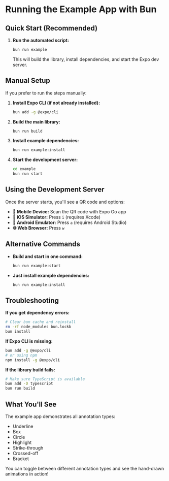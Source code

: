 # Running the Example App with Bun

## Quick Start (Recommended)

1. **Run the automated script:**
   ```bash
   bun run example
   ```
   This will build the library, install dependencies, and start the Expo dev server.

## Manual Setup

If you prefer to run the steps manually:

1. **Install Expo CLI (if not already installed):**
   ```bash
   bun add -g @expo/cli
   ```

2. **Build the main library:**
   ```bash
   bun run build
   ```

3. **Install example dependencies:**
   ```bash
   bun run example:install
   ```

4. **Start the development server:**
   ```bash
   cd example
   bun run start
   ```

## Using the Development Server

Once the server starts, you'll see a QR code and options:

- **📱 Mobile Device:** Scan the QR code with Expo Go app
- **🍎 iOS Simulator:** Press `i` (requires Xcode)
- **🤖 Android Emulator:** Press `a` (requires Android Studio)
- **🌐 Web Browser:** Press `w`

## Alternative Commands

- **Build and start in one command:**
  ```bash
  bun run example:start
  ```

- **Just install example dependencies:**
  ```bash
  bun run example:install
  ```

## Troubleshooting

**If you get dependency errors:**
```bash
# Clear bun cache and reinstall
rm -rf node_modules bun.lockb
bun install
```

**If Expo CLI is missing:**
```bash
bun add -g @expo/cli
# or using npm
npm install -g @expo/cli
```

**If the library build fails:**
```bash
# Make sure TypeScript is available
bun add -D typescript
bun run build
```

## What You'll See

The example app demonstrates all annotation types:
- Underline
- Box
- Circle  
- Highlight
- Strike-through
- Crossed-off
- Bracket

You can toggle between different annotation types and see the hand-drawn animations in action!